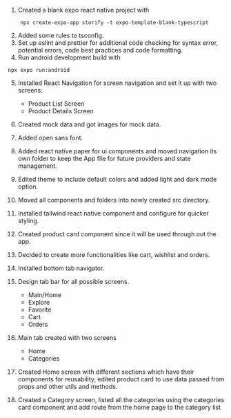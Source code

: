 1. Created a blank expo react native project with

```shell
    npx create-expo-app storify -t expo-template-blank-typescript
```

2. Added some rules to tsconfig.
3. Set up eslint and prettier for additional code checking for syntax error, potential errors, code best practices and code formatting.
4. Run android development build with

```shell
npx expo run:android
```

5. Installed React Navigation for screen navigation and set it up with two screens:

   - Product List Screen
   - Product Details Screen

6. Created mock data and got images for mock data.
7. Added open sans font.
8. Added react native paper for ui components and moved navigation its own folder to keep the App file for future providers and state management.
9. Edited theme to include default colors and added light and dark mode option.
10. Moved all components and folders into newly created src directory.
11. Installed tailwind react native component and configure for quicker styling.
12. Created product card component since it will be used through out the app.
13. Decided to create more functionalities like cart, wishlist and orders.
14. Installed bottom tab navigator.
15. Design tab bar for all possible screens.
    - Main/Home
    - Explore
    - Favorite
    - Cart
    - Orders
16. Main tab created with two screens

    - Home
    - Categories

17. Created Home screen with different sections which have their components for reusability, edited product card to use data passed from props and other utils and methods.
18. Created a Category screen, listed all the categories using the categories card component and add route from the home page to the category list
